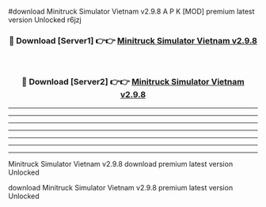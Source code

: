 #download Minitruck Simulator Vietnam v2.9.8 A P K [MOD] premium latest version Unlocked r6jzj 



<div align="center">
<h3>🔴 Download [Server1] 👉👉 <a href="https://apkdownload20.web.app/">Minitruck Simulator Vietnam v2.9.8</a></h3><br>

<h3>🔴 Download [Server2] 👉👉 <a href="https://apkdownload20.web.app/">Minitruck Simulator Vietnam v2.9.8</a></h3>
</div>





----------------------------------------------------------

----------------------------------------------------------

----------------------------------------------------------

----------------------------------------------------------

----------------------------------------------------------

----------------------------------------------------------

----------------------------------------------------------

Minitruck Simulator Vietnam v2.9.8 download premium latest version Unlocked

download Minitruck Simulator Vietnam v2.9.8 premium latest version Unlocked
